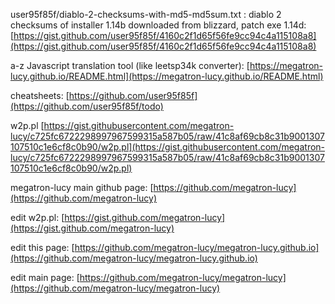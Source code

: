 

user95f85f/diablo-2-checksums-with-md5-md5sum.txt : diablo 2 checksums of installer 1.14b downloaded from blizzard, patch exe 1.14d: [https://gist.github.com/user95f85f/4160c2f1d65f56fe9cc94c4a115108a8](https://gist.github.com/user95f85f/4160c2f1d65f56fe9cc94c4a115108a8)

a-z Javascript translation tool (like leetsp34k converter): [https://megatron-lucy.github.io/README.html](https://megatron-lucy.github.io/README.html)

cheatsheets: [https://github.com/user95f85f](https://github.com/user95f85f/todo)

w2p.pl [https://gist.githubusercontent.com/megatron-lucy/c725fc6722298997967599315a587b05/raw/41c8af69cb8c31b9001307107510c1e6cf8c0b90/w2p.pl](https://gist.githubusercontent.com/megatron-lucy/c725fc6722298997967599315a587b05/raw/41c8af69cb8c31b9001307107510c1e6cf8c0b90/w2p.pl)

megatron-lucy main github page: [https://github.com/megatron-lucy](https://github.com/megatron-lucy)

edit w2p.pl: [https://gist.github.com/megatron-lucy](https://gist.github.com/megatron-lucy)

edit this page: [https://github.com/megatron-lucy/megatron-lucy.github.io](https://github.com/megatron-lucy/megatron-lucy.github.io)

edit main page: [https://github.com/megatron-lucy/megatron-lucy](https://github.com/megatron-lucy/megatron-lucy)
